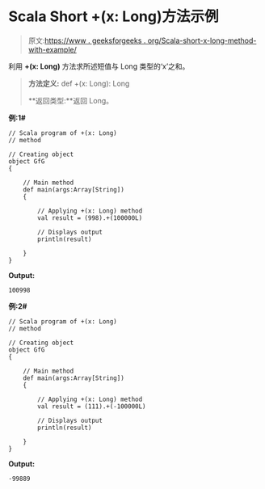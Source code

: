 # Scala Short +(x: Long)方法示例

> 原文:[https://www . geeksforgeeks . org/Scala-short-x-long-method-with-example/](https://www.geeksforgeeks.org/scala-short-x-long-method-with-example/)

利用 **+(x: Long)** 方法求所述短值与 Long 类型的‘x’之和。

> **方法定义:** def +(x: Long): Long
> 
> **返回类型:**返回 Long。

**例:1#**

```
// Scala program of +(x: Long)
// method

// Creating object
object GfG
{ 

    // Main method
    def main(args:Array[String])
    {

        // Applying +(x: Long) method 
        val result = (998).+(100000L)

        // Displays output
        println(result)

    }
} 
```

**Output:**

```
100998

```

**例:2#**

```
// Scala program of +(x: Long)
// method

// Creating object
object GfG
{ 

    // Main method
    def main(args:Array[String])
    {

        // Applying +(x: Long) method
        val result = (111).+(-100000L)

        // Displays output
        println(result)

    }
} 
```

**Output:**

```
-99889

```